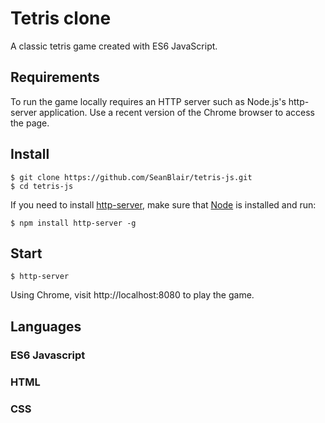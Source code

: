 # Tetris clone

A classic tetris game created with ES6 JavaScript.

## Requirements

To run the game locally requires an HTTP server such as Node.js's http-server application. Use a recent version of the Chrome browser to access the page.

## Install

    $ git clone https://github.com/SeanBlair/tetris-js.git
    $ cd tetris-js

If you need to install [http-server](https://www.npmjs.com/package/http-server), make sure that [Node](https://nodejs.org/en/) is installed and run:

    $ npm install http-server -g

## Start

    $ http-server

Using Chrome, visit http://localhost:8080 to play the game.

## Languages

### ES6 Javascript

### HTML

### CSS
